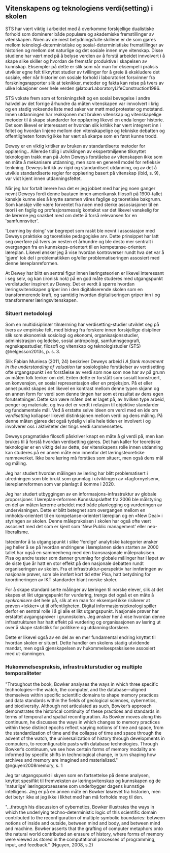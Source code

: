 
## Vitenskapens og teknologiens verdi(setting) i skolen

STS har vært viktig i arbeidet med å overkomme forskjellige dualistiske forhold som dominerer både populære og akademiske fremstillinger av vitenskapen. Noen av de mest betydningsfulle skillene er de som gjøres mellom teknologi-deterministiske og sosial-deterministiske fremstillinger av historien og mellom det naturlige og det sosiale innen mye vitenskap. Disse studiene har vært med på å belyse verdien av å forstå arbeidet innvolvert i å skape slike skiller og hvordan de fremstår produktive i skapelsen av kunnskap. Eksempler på dette er slik som når man for eksempel i praksis utvikler egne felt tilknyttet studier av tvillinger for å greie å ekskludere det sosiale, eller når historier om sosiale forhold i laboratoriet forsvinner fra forskningsrapporter slik at teknikker, metoder og fakta kan reise på tvers av ulike lokasjoner over hele verden @latourLaboratoryLifeConstruction1986.

STS vokste frem som et forskningsfelt og en sosial bevegelse i andre halvdel av det forrige århundre da måten vitenskapen var innvolvert i krig og en stadig voksende liste med saker var møtt med protester og motstand. Innen utdanningen har reaksjonen mot bruken vitenskap og vitenskapelige metoder til å skape standarder for opplæring likevel en enda lenger historie. Det som likevel er interessant er hvordan slik kritikk har vært integrert inn i feltet og hvordan linjene mellom den vitenskapelige og tekniske debatten og offentligheten forøvrig ikke har vært så skarpe som en først kunne trodd.

Dewey er en viktig kritiker av bruken av standardiserte metoder for opplæring.. Allerede tidlig i utviklingen av ekspertmiljøene tilknyttet teknologien trakk man på John Deweys forståelse av vitenskapen ikke som en måte å mekanisere utdanning, men som en generell model for refleksiv tenkning. Deweys kritikk av rigid og standardisert utdanning, og av det å utvikle standardiserte regler for opplæring basert på vitenskap (ibid, s. 9), var vidt kjent innen utdanningsfeltet.

Når jeg har fortalt lærere hva det er jeg jobbet med har jeg noen ganger nevnt Deweys fordi denne bautaen innen amerikansk filosofi på 1900-tallet kanskje kunne sies å knytte sammen våres faglige og teoretiske bakgrunn. Som kanskje ville være forventet fra noen med sterke assosiasjoner til en teori i en faglig og profesjonsmessig kontekst var det likevel vanskelig for de lærerne jeg snakket med om dette å forså relevansen for en 'samfunnsviter'.

'Learning by doing' var begrepet som raskt ble nevnt i assosiasjon med Deweys praktiske og teoretiske pedagogiske arv. Dette prinsippet har latt seg overføre på tvers av nesten et århundre og ble desto mer sentralt i overgangen fra en kunnskaps-orientert til en kompetanse-orientert læreplan. Likevel ønsker jeg å vise hvordan kontroverser rundt hva det var å 'gjøre' tok del i problematikken og/eller problematiseringen assosiert med denne læreplanreformen.

At Dewey har blitt en sentral figur innen læringsteorien er likevel interessant i seg selv, og kan (ironisk nok) på en god måte studeres med utgangspunkt verdistudier inspirert av Dewey. Det er verdt å spørre hvordan læringsvitenskapen griper inn i den digitaliserende skolen som en transformerende kraft, og samtidig hvordan digitaliseringen griper inn i og transformerer læringsvitenskapen.


### Situert metodologi

Som en multidisiplinær tilnærming har verdisetting-studier utviklet seg på tvers av empiriske felt, med bidrag fra forskere innen forskjellige disipliner slik som økonomisk sosiologi og økonomi, organisasjonsstudier, administrasjon og ledelse, sosial antropologi, samfunnsgeografi, regnskapsstudier, filosofi og vitenskap og teknologistudier (STS) @helgesson2013s, p. s. 3.

Slik Fabian Muniesa (2011, 24) beskriver Deweys arbeid i *A flank movement in the understanding of valuation*  tar sosiologiske forståelser av verdisetting ofte utgangspunkt i en forståelse av verdi som noe som noe har av på grunn av måten folk tenker om det. Enten dette er forstått som sosialt konstruert, en konvensjon, en sosial representasjon eller en projeksjon. På et eller annet punkt skapes det likevel en kontrast mellom denne typen skjønn og en annen form for verdi som denne tingen har som et resultat av dens egen forutsetninger. Dette kan være måten det er laget på, av hvilken type arbeid, penger og materiale, og hva det er verdt i relasjon til objektive standarder og fundamentale mål. Ved å erstatte selve ideen om verdi med en ide om *verdisetting* kollapser likevel distinksjonen mellom verdi og dens måling. På denne måten gjøres det også tydelig vi alle hele tiden er involvert i og involverer oss i aktiviteter der tings verdi sammensettes.

Deweys pragmatiske filosofi påskriver knapt en måte å gi verdi på, men kan brukes til å forstå hvordan verdisetting gjøres. Det han kaller for teoretiske teknologier er en viktig del av dette, der vitenskapens rolle innen utdanning kan studeres på en annen måte enn innenfor det læringsteoretiske rammeverket. Ikke bare læring må forståes som situert, men også dens mål og måling.

Jeg har studert hvordan målingen av læring har blitt problematisert i utredningen som ble brukt som grunnlag i utviklingen av «fagfornyelsen», læreplanreformen som var planlagt å komme i 2020.

Jeg har studert utbyggingen av en informasjons-infrastruktur av globale proporsjoner. I læreplan-reformen Kunnskapsløftet fra 2006 ble målstyring en del av måten lærerne arbeidet med både planlegging og vurderingen av undervisningen. Dette er blitt betegnet som overgangen mellom en innholds-orientert til en kompetanse-orientert læreplan og en «New Deal» i styringen av skolen. Denne målepraksisen i skolen har også ofte vært assosiert med det som er kjent som ‘New Public management’ eller neo-liberalisme.

Istedenfor å ta utgangspunkt i slike 'ferdige' analytiske kategorier ønsker jeg heller å se på hvordan endringene i læreplanen siden starten av 2000 tallet har også en sammenheng med den transnasjonale målepraksisen. Pisa og andre tester som danner grunnlag for globale målinger har i løpet av de siste tjue år hatt en stor effekt på den nasjonale debatten rundt organiseringen av skolen. Fra et infrastruktur-perspektiv har innføringen av nasjonale prøver, som ble innført kort tid etter Pisa, hatt betydning for koordineringen av IKT standarder blant norske skoler.

For å skape standardiserte målinger av læringen til norske elever, slik at det skapes et likt utgangspunkt for vurdering, trengs det også et en måte å *synkronisere* det hele på, slik at en man for eksempel ikke risikerer at prøven «lekker» ut til offentligheten. Digital informasjonsteknologi spiller derfor en sentral rolle i å gi alle et likt utgangspunkt. Nasjonale prøver har erstattet avgangsprøver i grunnskolen. Jeg ønsker her å vise hvordan denne infrastrukturen har hatt effekt på vurdering og organisasjonen av læring ut over å skape statistikk for politikere og utdanningsforskere.

Dette er likevel også av en del av en mer fundamental endring knyttet til hvordan skolen er situert. Dette handler om skolens stadig utvidende mandat, men også gjenskapelsen av hukommelsespraksisene assosiert med ut-danningen.

### Hukommelsespraksis, infrastrukturstudier og multiple temporaliteter

"Throughout  the  book,  Bowker  analyses  the  ways  in  which  three  specific technologies—the  watch,  the  computer,  and  the  database—aligned  themselves within  specific  scientific  domains  to  shape  memory  practices and  data  standards within  the  fields  of  geological  sciences,  cybernetics,  and  biodiversity.  Although not articulated as such, Bowker’s approach demonstrates the historical continuity of these practices and standards in terms of temporal and spatial reconfiguration. As Bowker moves along this continuum, he discusses the ways in which changes to  memory  practices  within  these  distinct  epochs  reflect  varying  notions  of  time and  space,  from  the  standardization  of  time  and  the  collapse  of  time  and  space through   the   advent   of   the   watch,   the   universalization   of   history   through developments  in  computers,  to  reconfigurable  pasts  with  database  technologies. Through Bowker’s continuum, we see how certain forms of memory modality are informed by specific shifts in technological change, in turn shaping how archives and memory are imagined and materialized." @nguyen2008memory, s. 1

Jeg tar utgangspunkt i skyen som en fortsettelse på denne analysen, knyttet spesifikt til fremveksten av læringsvitenskap og kunnskapen og de 'naturlige' læringsprosessene som underbygger dagens kunnstige intelligens. Jeg er på en annen måte en Bowker løsrevet fra historien, men det betyr ikke at jeg ikke i likhet med han må forholde meg til den.

"...through his discussion of cybernetics, Bowker illustrates the ways in which the underlying techno-deterministic logic of this scientific domain contributed  to  the  reconfiguration  of  multiple  symbolic  boundaries:  between notions  of  inside  and  outside,  between  mind  and  body,  and  between  mind  and machine. Bowker asserts that the grafting of computer metaphors onto the natural world contributed an erasure of history, where  forms of memory were viewed as stored in the computational processes of programming, input, and feedback." (Nguyen, 2008, s.2)
